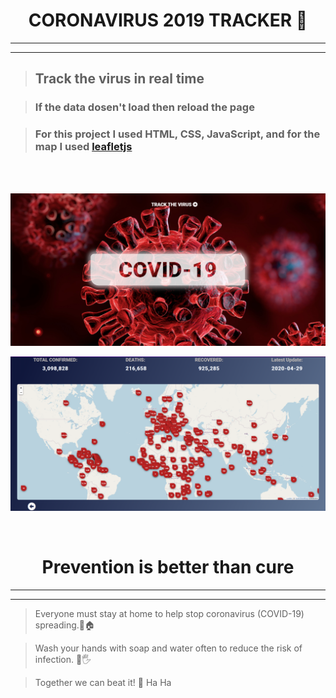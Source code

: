 <h1 align="center">
CORONAVIRUS 2019 TRACKER 🦠
</h1>

---
---
>## Track the virus in real time

>### If the data dosen't load then reload the page 

>### For this project I used HTML, CSS, JavaScript, and for the map I used [leafletjs](https://leafletjs.com/)  


<br/>
<br/>

![home_page](/images/home_page.png)

![home_page](/images/virus_tracker.png)

<br/>

<h1 align="center"> 
 Prevention is better than cure
</h1>

---
---

>Everyone must stay at home to help stop coronavirus (COVID-19) spreading.🧍🏠  

>Wash your hands with soap and water often to reduce the risk of infection. 🧼🖐  

>Together we can beat it! 💪
Ha Ha
